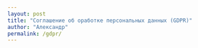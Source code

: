```yaml
---
layout: post
title: "Соглашение об оработке персональных данных (GDPR)"
author: "Александр"
permalink: /gdpr/
---
```


